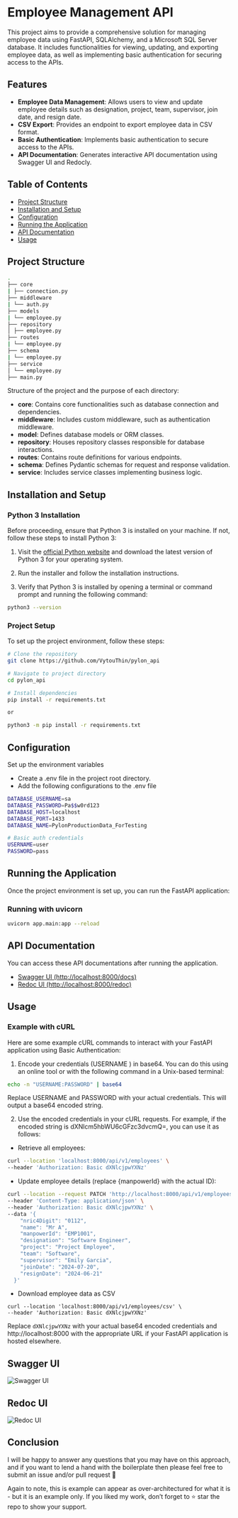 # Employee Management API

This project aims to provide a comprehensive solution for managing employee data using FastAPI, SQLAlchemy, and a Microsoft SQL Server database.
It includes functionalities for viewing, updating, and exporting employee data, as well as implementing basic authentication for securing access to the APIs.

## Features
- **Employee Data Management**: Allows users to view and update employee details such as designation, project, team, supervisor, join date, and resign date.
- **CSV Export**: Provides an endpoint to export employee data in CSV format.
- **Basic Authentication**: Implements basic authentication to secure access to the APIs.
- **API Documentation**: Generates interactive API documentation using Swagger UI and Redocly.

## Table of Contents

- [Project Structure](#project-structure)
- [Installation and Setup](#installation)
- [Configuration](#configuration)
- [Running the Application](#running-the-application)
- [API Documentation](#api-documentation)
- [Usage](#usage)

## Project Structure
```bash
.
├── core
| ├── connection.py
├── middleware
| └── auth.py
├── models
| └── employee.py
├── repository
│ ├── employee.py
├── routes
| └── employee.py
├── schema
| └── employee.py
├── service
│ └── employee.py
├── main.py
```
Structure of the project and the purpose of each directory:

- **core**: Contains core functionalities such as database connection and dependencies.
- **middleware**: Includes custom middleware, such as authentication middleware.
- **model**: Defines database models or ORM classes.
- **repository**: Houses repository classes responsible for database interactions.
- **routes**: Contains route definitions for various endpoints.
- **schema**: Defines Pydantic schemas for request and response validation.
- **service**: Includes service classes implementing business logic.

## Installation and Setup

### Python 3 Installation
Before proceeding, ensure that Python 3 is installed on your machine. If not, follow these steps to install Python 3:

1.  Visit the [official Python website](https://www.python.org/downloads/) and download the latest version of Python 3 for your operating system.

2.  Run the installer and follow the installation instructions.

3.  Verify that Python 3 is installed by opening a terminal or command prompt and running the following command:
```bash
python3 --version
```
### Project Setup
To set up the project environment, follow these steps:

```bash
# Clone the repository
git clone https://github.com/VytouThin/pylon_api

# Navigate to project directory
cd pylon_api

# Install dependencies
pip install -r requirements.txt

or

python3 -m pip install -r requirements.txt
```

## Configuration
Set up the environment variables
- Create a .env file in the project root directory.
- Add the following configurations to the .env file
```bash
DATABASE_USERNAME=sa
DATABASE_PASSWORD=Pa$$w0rd123
DATABASE_HOST=localhost
DATABASE_PORT=1433
DATABASE_NAME=PylonProductionData_ForTesting

# Basic auth credentials
USERNAME=user
PASSWORD=pass

```

## Running the Application
Once the project environment is set up, you can run the FastAPI application:
### Running with uvicorn
```bash
uvicorn app.main:app --reload
```

## API Documentation

You can access these API documentations after running the application.

- [Swagger UI (http://localhost:8000/docs)](http://localhost:8000/docs)
- [Redoc UI (http://localhost:8000/redoc)](http://localhost:8000/redoc)

## Usage
### Example with cURL
Here are some example cURL commands to interact with your FastAPI application using Basic Authentication:

1. Encode your credentials (USERNAME
) in base64. You can do this using an online tool or with the following command in a Unix-based terminal:
```bash
echo -n "USERNAME:PASSWORD" | base64
```
Replace USERNAME and PASSWORD with your actual credentials. This will output a base64 encoded string.

2. Use the encoded credentials in your cURL requests.
For example, if the encoded string is dXNlcm5hbWU6cGFzc3dvcmQ=, you can use it as follows:

- Retrieve all employees:
```bash
curl --location 'localhost:8000/api/v1/employees' \ 
--header 'Authorization: Basic dXNlcjpwYXNz'
```
- Update employee details (replace {manpowerId} with the actual ID):
```bash
curl --location --request PATCH 'http://localhost:8000/api/v1/employees/{manpowerId}' \
--header 'Content-Type: application/json' \
--header 'Authorization: Basic dXNlcjpwYXNz' \
--data '{
    "nric4Digit": "0112",
    "name": "Mr A",
    "manpowerId": "EMP1001",
    "designation": "Software Engineer",
    "project": "Project Employee",
    "team": "Software",
    "supervisor": "Emily Garcia",
    "joinDate": "2024-07-20",
    "resignDate": "2024-06-21"
  }'
```
- Download employee data as CSV
```
curl --location 'localhost:8000/api/v1/employees/csv' \
--header 'Authorization: Basic dXNlcjpwYXNz'
```
Replace `dXNlcjpwYXNz` with your actual base64 encoded credentials and http://localhost:8000 with the appropriate URL if your FastAPI application is hosted elsewhere.

## Swagger UI
![Swagger UI](assets/swagger.png)
## Redoc UI
![Redoc UI](assets/redoc.png)


## Conclusion

I will be happy to answer any questions that you may have on this approach, and if you want to lend a hand with the boilerplate then please feel free to submit an issue and/or pull request 🙂

Again to note, this is example can appear as over-architectured for what it is - but it is an example only. If you liked my work, don’t forget to ⭐ star the repo to show your support.
